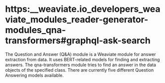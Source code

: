 # https:\_\_weaviate.io_developers_weaviate_modules_reader-generator-modules_qna-transformers#graphql-ask-search

The Question and Answer (Q&A) module is a Weaviate module for answer extraction from data. It uses BERT-related models for finding and extracting answers. The qna-transformers module tries to find an answer in the data objects of the specified class. There are currently five different Question Answering models available.
